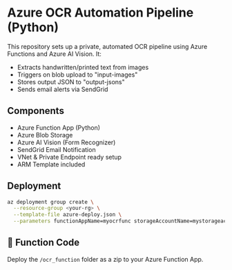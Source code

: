 # Azure OCR Automation Pipeline (Python)

This repository sets up a private, automated OCR pipeline using Azure Functions and Azure AI Vision. It:
- Extracts handwritten/printed text from images
- Triggers on blob upload to "input-images"
- Stores output JSON to "output-jsons"
- Sends email alerts via SendGrid

##  Components
- Azure Function App (Python)
- Azure Blob Storage
- Azure AI Vision (Form Recognizer)
- SendGrid Email Notification
- VNet & Private Endpoint ready setup
- ARM Template included

##  Deployment

```bash
az deployment group create \
  --resource-group <your-rg> \
  --template-file azure-deploy.json \
  --parameters functionAppName=myocrfunc storageAccountName=mystorageacct cognitiveAccountName=myvisionacct
```

## 📂 Function Code

Deploy the `/ocr_function` folder as a zip to your Azure Function App.
